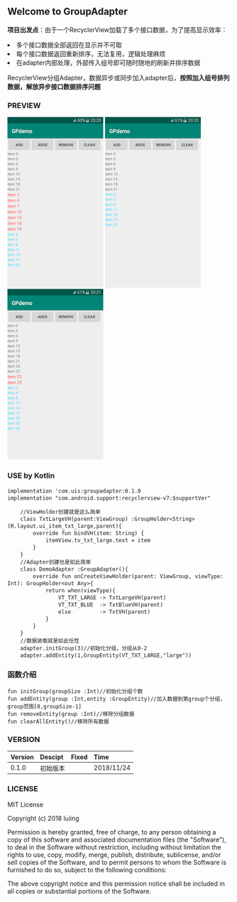 ## Welcome to GroupAdapter
**项目出发点**：由于一个RecyclerView加载了多个接口数据，为了提高显示效率：
    <li> 多个接口数据全部返回在显示并不可取
    <li> 每个接口数据返回重新排序，无法复用，逻辑处理麻烦
    <li> 在adapter内部处理，外部传入组号即可随时随地的刷新并排序数据

RecyclerView分组Adapter，数据异步或同步加入adapter后，**按照加入组号排列数据，解放异步接口数据排序问题**

### PREVIEW
![](/preview/001.png) ![](/preview/002.png) ![](/preview/003.png)

### USE by Kotlin
    implementation 'com.uis:groupadapter:0.1.0
    implementation "com.android.support:recyclerview-v7:$supportVer"

```
    //ViewHolder创建就是这么简单
    class TxtLargeVH(parent:ViewGroup) :GroupHolder<String>(R.layout.ui_item_txt_large,parent){
        override fun bindVH(item: String) {
            itemView.tv_txt_large.text = item
        }
    }
    //Adapter创建也是如此简单
    class DemoAdapter :GroupAdapter(){
        override fun onCreateViewHolder(parent: ViewGroup, viewType: Int): GroupHolder<out Any>{
            return when(viewType){
                VT_TXT_LARGE -> TxtLargeVH(parent)
                VT_TXT_BLUE  -> TxtBlueVH(parent)
                else         -> TxtVH(parent)
            }
        }
    }
    //数据装载就是如此任性
    adapter.initGroup(3)//初始化分组，分组从0-2
    adapter.addEntity(1,GroupEntity(VT_TXT_LARGE,"large"))
```


### 函数介绍


```
fun initGroup(groupSize :Int)//初始化分组个数
fun addEntity(group :Int,entity :GroupEntity)//加入数据到第group个分组，group范围[0,groupSize-1]
fun removeEntity(group :Int)//移除分组数据
fun clearAllEntity()//移除所有数据
```


### VERSION

Version|Descipt|Fixed|Time
----|----|----|----
0.1.0|初始版本| |2018/11/24

### LICENSE
MIT License

Copyright (c) 2018 luiing

Permission is hereby granted, free of charge, to any person obtaining a copy
of this software and associated documentation files (the "Software"), to deal
in the Software without restriction, including without limitation the rights
to use, copy, modify, merge, publish, distribute, sublicense, and/or sell
copies of the Software, and to permit persons to whom the Software is
furnished to do so, subject to the following conditions:

The above copyright notice and this permission notice shall be included in all
copies or substantial portions of the Software.